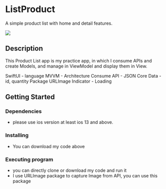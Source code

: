 # ListProduct

A simple product list with home and detail features.

![](https://media.giphy.com/media/R6yp8LkVVcA5udffYe/giphy.gif)

## Description

This Product List app is my practice app, in which I consume APIs and create Models, and manage in ViewModel and display them in View.

SwiftUI - language
MVVM - Architecture
Consume API - JSON
Core Data - id, quantity
Package URLImage
Indicator - Loading

## Getting Started

### Dependencies

* please use ios version at least ios 13 and above.


### Installing

* You can download my code above

### Executing program

* you can directly clone or download my code and run it
* I use URLImage package to capture Image from API, you can use this package
```

